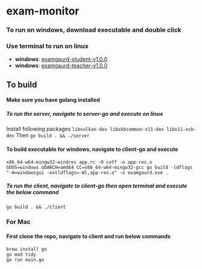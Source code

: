 # exam-monitor

### To run on windows, download executable and double click
### Use terminal to run on linux
- **windows**: [examgaurd-student-v1.0.0](https://github.com/khayrultw/exam-monitor/releases/download/v1.0.0-rc/examgaurd_student.exe)
- **windows**: [examgaurd-teacher-v1.0.0](https://github.com/khayrultw/exam-monitor/releases/download/v1.0.0-rc/examgaurd_teacher)

## To build 

#### Make sure you have golang installed

##### To run the server, navigate to server-go and execute on linux
Install following packages
`libvulkan-dev libxkbcommon-x11-dev libx11-xcb-dev`
Then
`go build . && ./server`

#### To build executable for windows, navigate to client-go and execute
`x86_64-w64-mingw32-windres app.rc -O coff -o app-res.o`
<br>
`GOOS=windows GOARCH=amd64 CC=x86_64-w64-mingw32-gcc go build -ldflags "-H=windowsgui -extldflags=-Wl,app-res.o" -o examgaurd.exe .`

##### To run the client, navigate to client-go then open terminal and execute the below command
`go build . && ./client`

### For Mac
#### First clone the repo, navigate to client and run below commands
`brew install go`
<br>
`go mod tidy`
<br>
`go run main.go`

